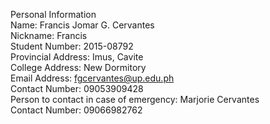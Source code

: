 Personal Information<br>
Name: Francis Jomar G. Cervantes <br>
Nickname: Francis<br>
Student Number: 2015-08792<br> 
Provincial Address: Imus, Cavite<br>
College Address: New Dormitory<br>
Email Address: fgcervantes@up.edu.ph<br> 
Contact Number: 09053909428<br>
Person to contact in case of emergency: Marjorie Cervantes<br>
Contact Number: 09066982762<br>
